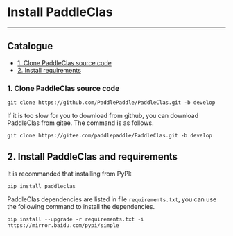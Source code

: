 # Install PaddleClas

---

## Catalogue

* [1. Clone PaddleClas source code](#1)
* [2. Install requirements](#2)

<a name='1'></a>

### 1. Clone PaddleClas source code

```shell
git clone https://github.com/PaddlePaddle/PaddleClas.git -b develop
```

If it is too slow for you to download from github, you can download PaddleClas from gitee. The command is as follows.

```shell
git clone https://gitee.com/paddlepaddle/PaddleClas.git -b develop
```

<a name='2'></a>

## 2. Install PaddleClas and requirements

It is recommanded that installing from PyPI:

```shell
pip install paddleclas
```

PaddleClas dependencies are listed in file `requirements.txt`, you can use the following command to install the dependencies.

```
pip install --upgrade -r requirements.txt -i https://mirror.baidu.com/pypi/simple
```
